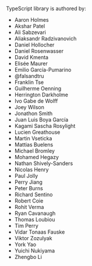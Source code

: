 TypeScript library is authored by:

* Aaron Holmes
* Akshar Patel
* Ali Sabzevari
* Aliaksandr Radzivanovich
* Daniel Hollocher
* Daniel Rosenwasser
* David Kmenta
* Elisée Maurer
* Emilio García-Pumarino
* @falsandtru
* Franklin Tse
* Guilherme Oenning
* Herrington Darkholme
* Ivo Gabe de Wolff
* Joey Wilson
* Jonathon Smith
* Juan Luis Boya García
* Kagami Sascha Rosylight
* Lucien Greathouse
* Martin Vseticka
* Mattias Buelens
* Michael Bromley
* Mohamed Hegazy
* Nathan Shively-Sanders
* Nicolas Henry
* Paul Jolly
* Perry Jiang
* Peter Burns
* Richard Sentino
* Robert Coie
* Rohit Verma
* Ryan Cavanaugh
* Thomas Loubiou
* Tim Perry
* Vidar Tonaas Fauske
* Viktor Zozulyak
* York Yao
* Yuichi Nukiyama
* Zhengbo Li